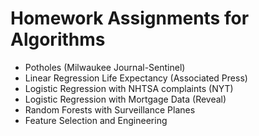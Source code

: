 # Homework Assignments for Algorithms

* Potholes (Milwaukee Journal-Sentinel)
* Linear Regression Life Expectancy (Associated Press)
* Logistic Regression with NHTSA complaints (NYT)
* Logistic Regression with Mortgage Data (Reveal)
* Random Forests with Surveillance Planes
* Feature Selection and Engineering 
